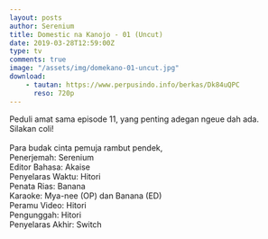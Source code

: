 ```yaml
---
layout: posts
author: Serenium
title: Domestic na Kanojo - 01 (Uncut)
date: 2019-03-28T12:59:00Z
type: tv
comments: true
image: "/assets/img/domekano-01-uncut.jpg"
download:
    - tautan: https://www.perpusindo.info/berkas/Dk84uQPC
      reso: 720p
---
```

Peduli amat sama episode 11, yang penting adegan ngeue dah ada.<br>
Silakan coli!<br>
<br>
Para budak cinta pemuja rambut pendek,<br>
Penerjemah: Serenium<br>
Editor Bahasa: Akaise<br>
Penyelaras Waktu: Hitori<br>
Penata Rias: Banana<br>
Karaoke: Mya-nee (OP) dan Banana (ED)<br>
Peramu Video: Hitori<br>
Pengunggah: Hitori<br>
Penyelaras Akhir: Switch

